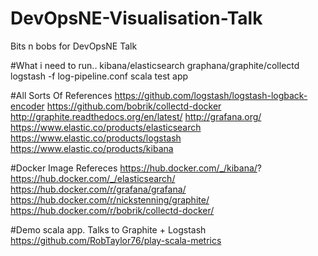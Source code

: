 # DevOpsNE-Visualisation-Talk
Bits n bobs for DevOpsNE Talk


#What i need to run..
kibana/elasticsearch
graphana/graphite/collectd
logstash -f log-pipeline.conf
scala test app


#All Sorts Of References
https://github.com/logstash/logstash-logback-encoder
https://github.com/bobrik/collectd-docker
http://graphite.readthedocs.org/en/latest/
http://grafana.org/
https://www.elastic.co/products/elasticsearch
https://www.elastic.co/products/logstash
https://www.elastic.co/products/kibana

#Docker Image Refereces
https://hub.docker.com/_/kibana/?
https://hub.docker.com/_/elasticsearch/
https://hub.docker.com/r/grafana/grafana/
https://hub.docker.com/r/nickstenning/graphite/
https://hub.docker.com/r/bobrik/collectd-docker/


#Demo scala app. Talks to Graphite + Logstash
https://github.com/RobTaylor76/play-scala-metrics
